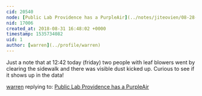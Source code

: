 ```yaml
---
cid: 20540
node: [Public Lab Providence has a PurpleAir](../notes/jiteovien/08-28-2018/public-lab-providence-has-a-purpleair)
nid: 17006
created_at: 2018-08-31 16:48:02 +0000
timestamp: 1535734082
uid: 1
author: [warren](../profile/warren)
---
```


Just a note that at 12:42 today (friday) two people with leaf blowers went by clearing the sidewalk and there was visible dust kicked up. Curious to see if it shows up in the data!

[warren](../profile/warren) replying to: [Public Lab Providence has a PurpleAir](../notes/jiteovien/08-28-2018/public-lab-providence-has-a-purpleair)

